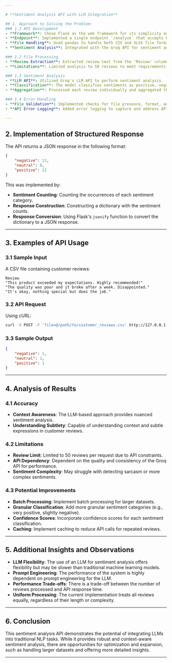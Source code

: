```yaml
---

# **Sentiment Analysis API with LLM Integration**

## 1. Approach to Solving the Problem:
### 1.1 API Development
- **Framework**: Chose Flask as the web framework for its simplicity and ease of use.
- **Endpoint**: Implemented a single endpoint `/analyze` that accepts POST requests with file uploads.
- **File Handling**: Used pandas to handle both CSV and XLSX file formats.
- **Sentiment Analysis**: Integrated with the Groq API for sentiment analysis using their LLM capabilities.

### 1.2 File Processing
- **Review Extraction**: Extracted review text from the 'Review' column of the uploaded file.
- **Limitations**: Limited analysis to 50 reviews to meet requirements and manage API usage efficiently.

### 1.3 Sentiment Analysis
- **LLM API**: Utilized Groq's LLM API to perform sentiment analysis.
- **Classification**: The model classifies sentiments as positive, negative, or neutral.
- **Aggregation**: Processed each review individually and aggregated the sentiment results.

### 1.4 Error Handling
- **File Validation**: Implemented checks for file presence, format, and the existence of required columns.
- **API Error Logging**: Added error logging to capture and address API request failures.

---
```


## 2. Implementation of Structured Response

The API returns a JSON response in the following format:

```json
{
    "negative": 13,
    "neutral": 0,
    "positive": 22
}
```

This was implemented by:
- **Sentiment Counting**: Counting the occurrences of each sentiment category.
- **Response Construction**: Constructing a dictionary with the sentiment counts.
- **Response Conversion**: Using Flask's `jsonify` function to convert the dictionary to a JSON response.

---

## 3. Examples of API Usage

### 3.1 Sample Input

A CSV file containing customer reviews:

```plaintext
Review
"This product exceeded my expectations. Highly recommended!"
"The quality was poor and it broke after a week. Disappointed."
"It's okay, nothing special but does the job."
```

### 3.2 API Request
Using cURL:

```bash
curl -X POST -F 'file=@/path/to/customer_reviews.csv' http://127.0.0.1:5000/analyze
```

### 3.3 Sample Output

```json
{
    "negative": 1,
    "neutral": 1,
    "positive": 1
}
```

---

## 4. Analysis of Results

### 4.1 Accuracy
- **Context Awareness**: The LLM-based approach provides nuanced sentiment analysis.
- **Understanding Subtlety**: Capable of understanding context and subtle expressions in customer reviews.

### 4.2 Limitations
- **Review Limit**: Limited to 50 reviews per request due to API constraints.
- **API Dependency**: Dependent on the quality and consistency of the Groq API for performance.
- **Sentiment Complexity**: May struggle with detecting sarcasm or more complex sentiments.

### 4.3 Potential Improvements
- **Batch Processing**: Implement batch processing for larger datasets.
- **Granular Classification**: Add more granular sentiment categories (e.g., very positive, slightly negative).
- **Confidence Scores**: Incorporate confidence scores for each sentiment classification.
- **Caching**: Implement caching to reduce API calls for repeated reviews.

---

## 5. Additional Insights and Observations
- **LLM Flexibility**: The use of an LLM for sentiment analysis offers flexibility but may be slower than traditional machine learning models.
- **Prompt Engineering**: The performance of the system is highly dependent on prompt engineering for the LLM.
- **Performance Trade-offs**: There is a trade-off between the number of reviews processed and API response time.
- **Uniform Processing**: The current implementation treats all reviews equally, regardless of their length or complexity.

---

## 6. Conclusion

This sentiment analysis API demonstrates the potential of integrating LLMs into traditional NLP tasks. While it provides robust and context-aware sentiment analysis, there are opportunities for optimization and expansion, such as handling larger datasets and offering more detailed insights.

---
